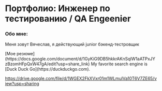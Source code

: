 <h1>Портфолио: Инженер по тестированию / QA Engeenier</h1>

<h3>Обо мне: </h3>
<p>Меня зовут Вячеслав, я действующий junior бэкенд-тестровщик</p> 
<p></p> 
[Мое резюме](https://docs.google.com/document/d/1GyKiG9DB5hkkrAKnSqlW1aATPxJYzBzomHFpQxW47gA/edit?usp=share_link)
My favorite search engine is [Duck Duck Go](https://duckduckgo.com).

https://drive.google.com/file/d/1WGEX2FkXVxr01m1WLmulVa10T6V7ZE65/view?usp=sharing
